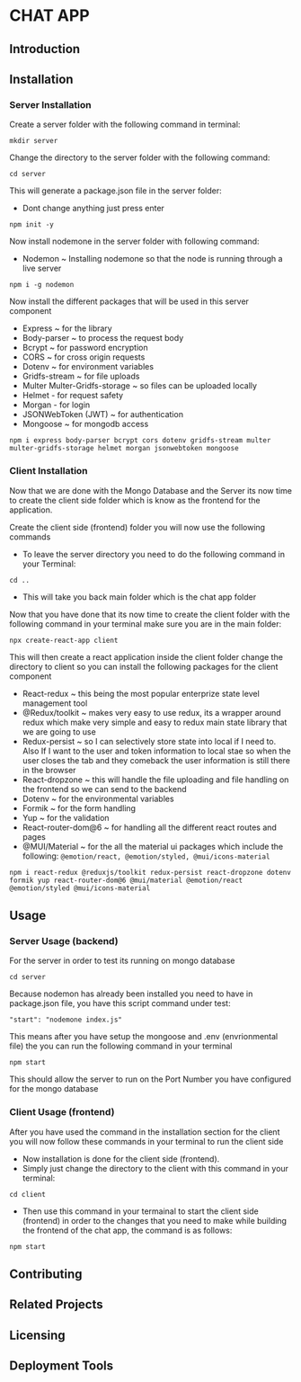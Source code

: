 # CHAT APP
## Introduction
## Installation
### Server Installation
Create a server folder with the following command in terminal:
```
mkdir server
```
Change the directory to the server folder with the following command:
```
cd server
```
This will generate a package.json file in the server folder:
* Dont change anything just press enter
```
npm init -y
```
Now install nodemone in the server folder with following command:
* Nodemon ~ Installing nodemone so that the node is running through a live server
```
npm i -g nodemon
```
Now install the different packages that will be used in this server component
* Express ~ for the library
* Body-parser ~ to process the request body
* Bcrypt ~  for password encryption
* CORS ~ for cross origin requests
* Dotenv ~ for environment variables
* Gridfs-stream ~ for file uploads
* Multer Multer-Gridfs-storage ~ so files can be uploaded locally
* Helmet - for request safety 
* Morgan - for login
* JSONWebToken (JWT) ~ for authentication
* Mongoose ~ for mongodb access
```
npm i express body-parser bcrypt cors dotenv gridfs-stream multer multer-gridfs-storage helmet morgan jsonwebtoken mongoose
```
### Client Installation
Now that we are done with the Mongo Database and the Server its now time to create the client side folder which is know as the frontend for the application.

Create the client side (frontend) folder you will now use the following commands

* To leave the server directory you need to do the following command in your Terminal:
```
cd ..
```
* This will take you back main folder which is the chat app folder

Now that you have done that its now time to create the client folder with the following command in your terminal make sure you are in the main folder:
```
npx create-react-app client
```
This will then create a react application inside the client folder change the directory to client so you can install the following packages for the client component
* React-redux ~ this being the most popular enterprize state level management tool
* @Redux/toolkit ~ makes very easy to use redux, its a wrapper around redux which make very simple and easy to redux main state library that we are going to use
* Redux-persist ~ so I can selectively store state into local if I need to. Also If I want to the user and token information to local stae so when the user closes the tab and they comeback the user information is still there in the browser
* React-dropzone ~ this will handle the file uploading and file handling on the frontend so we can send to the backend
* Dotenv ~ for the environmental variables
* Formik ~ for the form handling
* Yup ~ for the validation
* React-router-dom@6 ~ for handling all the different react routes and pages 
* @MUI/Material ~ for the all the material ui packages which include the following:
```@emotion/react, @emotion/styled, @mui/icons-material```
```
npm i react-redux @reduxjs/toolkit redux-persist react-dropzone dotenv formik yup react-router-dom@6 @mui/material @emotion/react @emotion/styled @mui/icons-material
```
## Usage
### Server Usage (backend)
For the server in order to test its running on mongo database
```
cd server 
```
Because nodemon has already been installed you need to have in package.json file, you have this script command under test:
```
"start": "nodemone index.js"
```
This means after you have setup the mongoose and .env (envrionmental file) the you can run the following command in your terminal
```
npm start
```
This should allow the server to run on the Port Number you have configured for the mongo database
### Client Usage (frontend)
After you have used the command in the installation section for the client you will now follow these commands in your terminal to run the client side

* Now installation is done for the client side (frontend).
* Simply just change the directory to the client with this command in your terminal:
```
cd client
```
* Then use this command in your termainal to start the client side (frontend) in order to the changes that you need to make while building the frontend of the chat app, the command is as follows:
```
npm start
```
## Contributing
## Related Projects
## Licensing
## Deployment Tools